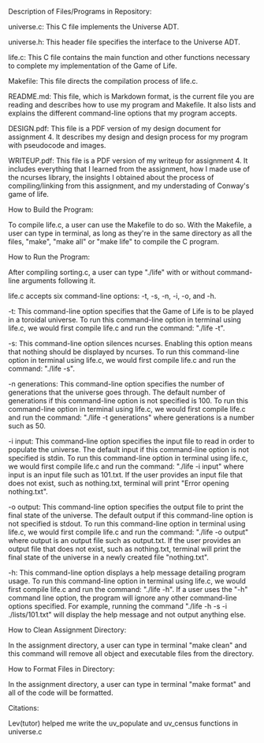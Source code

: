 Description of Files/Programs in Repository:

universe.c: This C file implements the Universe ADT.

universe.h: This header file specifies the interface to the Universe ADT.

life.c: This C file contains the main function and other functions necessary to complete my implementation of the Game of Life.

Makefile: This file directs the compilation process of life.c.

README.md: This file, which is Markdown format, is the current file you are reading and describes how to use my program and Makefile. It also lists and explains the different command-line options that my program accepts.

DESIGN.pdf: This file is a PDF version of my design document for assignment 4. It describes my design and design process for my program with pseudocode and images.

WRITEUP.pdf: This file is a PDF version of my writeup for assignment 4. It includes everything that I learned from the assignment, how I made use of the ncurses library, the insights I obtained about the process of compiling/linking from this assignment, and my understading of Conway's game of life.

How to Build the Program:

To compile life.c, a user can use the Makefile to do so. With the Makefile, a user can type in terminal, as long as they're in the same directory as all the files, "make", "make all" or "make life" to compile the C program.

How to Run the Program:

After compiling sorting.c, a user can type "./life" with or without command-line arguments following it.

life.c accepts six command-line options: -t, -s, -n, -i, -o, and -h.

-t: This command-line option specifies that the Game of Life is to be played in a toroidal universe. To run this command-line option in terminal using life.c, we would first compile life.c and run the command: "./life -t".

-s: This command-line option silences ncurses. Enabling this option means that nothing should be displayed by ncurses. To run this command-line option in terminal using life.c, we would first compile life.c and run the command: "./life -s".

-n generations: This command-line option specifies the number of generations that the universe goes through. The default number of generations if this command-line option is not specified is 100. To run this command-line option in terminal using life.c, we would first compile life.c and run the command: "./life -t generations" where generations is a number such as 50.

-i input: This command-line option specifies the input file to read in order to populate the universe. The default input if this command-line option is not specified is stdin. To run this command-line option in terminal using life.c, we would first compile life.c and run the command: "./life -i input" where input is an input file such as 101.txt. If the user provides an input file that does not exist, such as nothing.txt, terminal will print "Error opening nothing.txt".

-o output: This command-line option specifies the output file to print the final state of the universe. The default output if this command-line option is not specified is stdout. To run this command-line option in terminal using life.c, we would first compile life.c and run the command: "./life -o output" where output is an output file such as output.txt. If the user provides an output file that does not exist, such as nothing.txt, terminal will print the final state of the universe in a newly created file "nothing.txt".

-h: This command-line option displays a help message detailing program usage. To run this command-line option in terminal using life.c, we would first compile life.c and run the command: "./life -h". If a user uses the "-h" command line option, the program will ignore any other command-line options specified. For example, running the command "./life -h -s -i ./lists/101.txt" will display the help message and not output anything else.

How to Clean Assignment Directory:

In the assignment directory, a user can type in terminal "make clean" and this command will remove all object and executable files from the directory.

How to Format Files in Directory:

In the assignment directory, a user can type in terminal "make format" and all of the code will be formatted.

Citations:

Lev(tutor) helped me write the uv_populate and uv_census functions in universe.c
